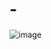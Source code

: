 # -
![image](https://user-images.githubusercontent.com/122009564/215021088-13af0c18-9a0d-4344-b964-12551c03437e.png)

